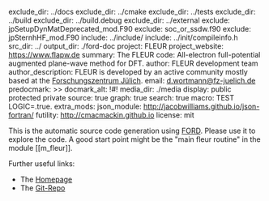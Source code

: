 exclude_dir: ../docs
exclude_dir: ../cmake
exclude_dir: ../tests
exclude_dir: ../build
exclude_dir: ../build.debug
exclude_dir: ../external
exclude: jpSetupDynMatDeprecated_mod.F90
exclude: soc_or_ssdw.f90
exclude: jpSternhHF_mod.F90
include: ../include/
include: ../init/compileinfo.h
src_dir: ../
output_dir: ./ford-doc
project: FLEUR
project_website: https://www.flapw.de
summary: The FLEUR code: All-electron full-potential augmented plane-wave method for DFT.
author: FLEUR development team
author_description: FLEUR is developed by an active community mostly based at the [Forschungszentrum Jülich](http://www.fz-juelich.de/pgi/pgi-1/EN/Home/home_node.html).
email: d.wortmann@fz-juelich.de
predocmark: >>
docmark_alt: !#!
media_dir: ./media
display: public
         protected
         private
source: true
graph: true
search: true
macro: TEST
       LOGIC=.true.
extra_mods: json_module: http://jacobwilliams.github.io/json-fortran/
            futility: http://cmacmackin.github.io
license: mit

This is the automatic source code generation using [FORD](https://github.com/Fortran-FOSS-Programmers/ford). Please use it to explore the code. A good start point might be the "main fleur routine" in the module [[m_fleur]].

Further useful links:

* The [Homepage](https://www.flapw.de)
* The [Git-Repo](https://iffgit.fz-juelch.de/fleur/fleur)

